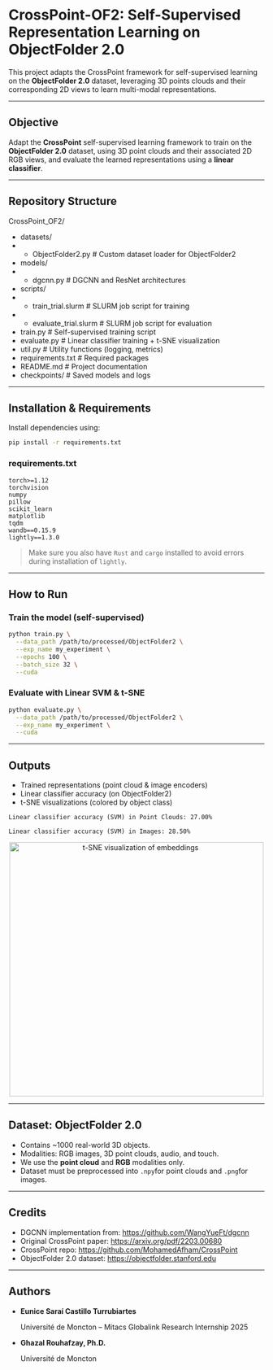 # CrossPoint-OF2: Self-Supervised Representation Learning on ObjectFolder 2.0
This project adapts the CrossPoint framework for self-supervised learning on the **ObjectFolder 2.0** dataset, leveraging 3D points clouds and their corresponding 2D views to learn multi-modal representations.

---

## Objective
Adapt the **CrossPoint** self-supervised learning framework to train on the **ObjectFolder 2.0** dataset, using 3D point clouds and their associated 2D RGB views, and evaluate the learned representations using a **linear classifier**.

---

## Repository Structure
CrossPoint_OF2/
- datasets/
- - ObjectFolder2.py # Custom dataset loader for ObjectFolder2
- models/
- - dgcnn.py # DGCNN and ResNet architectures
- scripts/
- - train_trial.slurm # SLURM job script for training
- - evaluate_trial.slurm # SLURM job script for evaluation
- train.py # Self-supervised training script
- evaluate.py # Linear classifier training + t-SNE visualization
- util.py # Utility functions (logging, metrics)
- requirements.txt # Required packages
- README.md # Project documentation
- checkpoints/ # Saved models and logs

---

## Installation & Requirements
Install dependencies using:
```bash
pip install -r requirements.txt
```

### requirements.txt
```
torch>=1.12
torchvision
numpy
pillow
scikit_learn
matplotlib
tqdm
wandb==0.15.9
lightly==1.3.0
```
> Make sure you also have `Rust` and `cargo` installed to avoid errors during installation of `lightly`.

---

## How to Run
### Train the model (self-supervised)
```bash
python train.py \
  --data_path /path/to/processed/ObjectFolder2 \
  --exp_name my_experiment \
  --epochs 100 \
  --batch_size 32 \
  --cuda
```

### Evaluate with Linear SVM & t-SNE
```bash
python evaluate.py \
  --data_path /path/to/processed/ObjectFolder2 \
  --exp_name my_experiment \
  --cuda
```

---

## Outputs
- Trained representations (point cloud & image encoders)
- Linear classifier accuracy (on ObjectFolder2)
- t-SNE visualizations (colored by object class)

```Linear classifier accuracy (SVM) in Point Clouds: 27.00%```

```Linear classifier accuracy (SVM) in Images: 28.50%```

<p align="center">
    <img src="results/of2_full_run/tsne_pointclouds.png" alt="t-SNE visualization of embeddings" width="500"/>
</p>

---

## Dataset: ObjectFolder 2.0
- Contains ~1000 real-world 3D objects.
- Modalities: RGB images, 3D point clouds, audio, and touch.
- We use the **point cloud** and **RGB** modalities only.
- Dataset must be preprocessed into `.npy`for point clouds and `.png`for images.

---

## Credits
- DGCNN implementation from: https://github.com/WangYueFt/dgcnn
- Original CrossPoint paper: https://arxiv.org/pdf/2203.00680
- CrossPoint repo: https://github.com/MohamedAfham/CrossPoint
- ObjectFolder 2.0 dataset: https://objectfolder.stanford.edu

---

## Authors
- **Eunice Saraí Castillo Turrubiartes**
  
  Université de Moncton – Mitacs Globalink Research Internship 2025
- **Ghazal Rouhafzay, Ph.D.**
  
  Université de Moncton